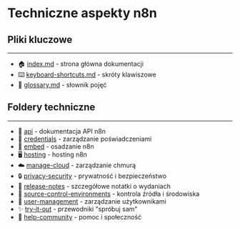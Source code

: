 # Techniczne aspekty n8n

## Pliki kluczowe
--------------------------------------------------
- 🏠 [index.md](https://github.com/n8n-io/n8n-docs/blob/main/docs/index.md) - strona główna dokumentacji
- ⌨️ [keyboard-shortcuts.md](https://github.com/n8n-io/n8n-docs/blob/main/docs/keyboard-shortcuts.md) - skróty klawiszowe
- 📖 [glossary.md](https://github.com/n8n-io/n8n-docs/blob/main/docs/glossary.md) - słownik pojęć

## Foldery techniczne
--------------------------------------------------
- 🔌 [api](https://github.com/n8n-io/n8n-docs/tree/main/docs/api) - dokumentacja API n8n
- 🔐 [credentials](https://github.com/n8n-io/n8n-docs/tree/main/docs/credentials) - zarządzanie poświadczeniami
- 🔌 [embed](https://github.com/n8n-io/n8n-docs/tree/main/docs/embed) - osadzanie n8n
- 🖥️ [hosting](https://github.com/n8n-io/n8n-docs/tree/main/docs/hosting) - hosting n8n
- ☁️ [manage-cloud](https://github.com/n8n-io/n8n-docs/tree/main/docs/manage-cloud) - zarządzanie chmurą
- 🔒 [privacy-security](https://github.com/n8n-io/n8n-docs/tree/main/docs/privacy-security) - prywatność i bezpieczeństwo
- 📝 [release-notes](https://github.com/n8n-io/n8n-docs/tree/main/docs/release-notes) - szczegółowe notatki o wydaniach
- 🔄 [source-control-environments](https://github.com/n8n-io/n8n-docs/tree/main/docs/source-control-environments) - kontrola źródła i środowiska
- 👥 [user-management](https://github.com/n8n-io/n8n-docs/tree/main/docs/user-management) - zarządzanie użytkownikami
- ✨ [try-it-out](https://github.com/n8n-io/n8n-docs/tree/main/docs/try-it-out) - przewodniki "spróbuj sam"
- 💬 [help-community](https://github.com/n8n-io/n8n-docs/tree/main/docs/help-community) - pomoc i społeczność
